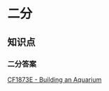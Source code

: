# 二分

## 知识点

### 二分答案

[CF1873E - Building an Aquarium](https://codeforces.com/contest/1873/problem/E)

